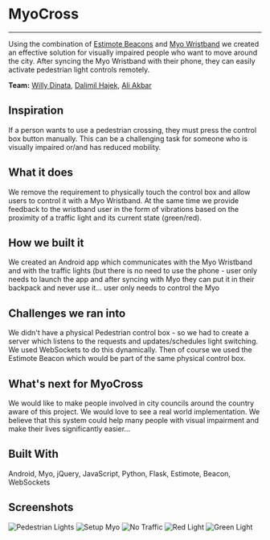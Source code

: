 # MyoCross
----------------
Using the combination of [Estimote Beacons](http://estimote.com/) and [Myo Wristband](https://www.myo.com/) we created an effective solution for visually impaired people who want to move around the city. After syncing the Myo Wristband with their phone, they can easily activate pedestrian light controls remotely.

**Team:** [Willy Dinata](https://github.com/whdinata), [Dalimil Hajek](https://github.com/dalimil), [Ali Akbar](https://github.com/aliakbars)


## Inspiration

If a person wants to use a pedestrian crossing, they must press the control box button manually. This can be a challenging task for someone who is visually impaired or/and has reduced mobility.

## What it does

We remove the requirement to physically touch the control box and allow users to control it with a Myo Wristband. At the same time we provide feedback to the wristband user in the form of vibrations based on the proximity of a traffic light and its current state (green/red).

## How we built it

We created an Android app which communicates with the Myo Wristband and with the traffic lights (but there is no need to use the phone - user only needs to launch the app and after syncing with Myo they can put it in their backpack and never use it... user only needs to control the Myo

## Challenges we ran into

We didn't have a physical Pedestrian control box - so we had to create a server which listens to the requests and updates/schedules light switching. We used WebSockets to do this dynamically. Then of course we used the Estimote Beacon which would be part of the same physical control box.

## What's next for MyoCross

We would like to make people involved in city councils around the country aware of this project. We would love to see a real world implementation. We believe that this system could help many people with visual impairment and make their lives significantly easier...

## Built With

Android, Myo, jQuery, JavaScript, Python, Flask, Estimote, Beacon, WebSockets

## Screenshots

![Pedestrian Lights](https://github.com/whdinata/MyoCross/blob/master/screenshots/pedestrian-lights.gif)
![Setup Myo](https://github.com/whdinata/MyoCross/blob/master/screenshots/myo.png)
![No Traffic](https://github.com/whdinata/MyoCross/blob/master/screenshots/no-traffic.png)
![Red Light](https://github.com/whdinata/MyoCross/blob/master/screenshots/red-light.png)
![Green Light](https://github.com/whdinata/MyoCross/blob/master/screenshots/green-light.png)